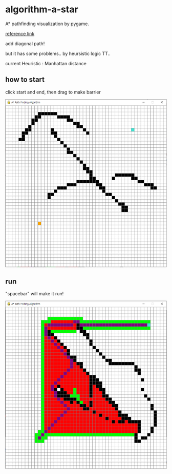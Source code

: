 # algorithm-a-star
A\* pathfinding visualization by pygame.

[reference link](https://www.youtube.com/watch?v=JtiK0DOeI4A&t=1201s)

add diagonal path!

but it has some problems.. by heursistic logic TT..

current Heuristic : Manhattan distance

## how to start

click start and end, then drag to make barrier

![start image](images/start.png)

## run

"spacebar" will make it run!

![complete image](images/complete.png)